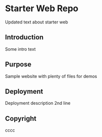 # Starter Web Repo

Updated text about starter web

## Introduction
Some intro text

## Purpose

Sample website with plenty of files for demos

## Deployment

Deployment description
2nd line

## Copyright
cccc

